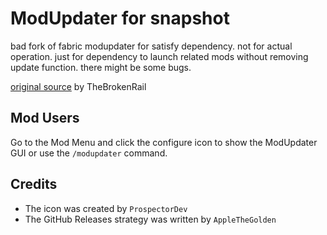 # ModUpdater for snapshot

bad fork of fabric modupdater for satisfy dependency.
not for actual operation. just for dependency to launch related mods without removing update function.
there might be some bugs.
 
[original source](https://gitea.thebrokenrail.com/TheBrokenRail/ModUpdater) by TheBrokenRail

## Mod Users
Go to the Mod Menu and click the configure icon to show the ModUpdater GUI or use the ```/modupdater``` command.

## Credits
- The icon was created by ``ProspectorDev``
- The GitHub Releases strategy was written by ``AppleTheGolden``
